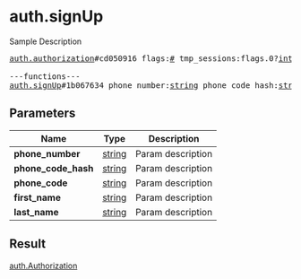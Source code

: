 # auth.signUp

Sample Description

<pre>
<a href="../constructor/auth.authorization.md">auth.authorization</a>#cd050916 flags:<a href="../type/#.md">#</a> tmp_sessions:flags.0?<a href="../type/int.md">int</a> user:<a href="../type/User.md">User</a> = <a href="../type/auth.Authorization.md">auth.Authorization</a>;

---functions---
<a href="../method/auth.signUp.md">auth.signUp</a>#1b067634 phone_number:<a href="../type/string.md">string</a> phone_code_hash:<a href="../type/string.md">string</a> phone_code:<a href="../type/string.md">string</a> first_name:<a href="../type/string.md">string</a> last_name:<a href="../type/string.md">string</a> = <a href="../type/auth.Authorization.md">auth.Authorization</a>;</pre>
## Parameters

| Name | Type | Description |
|------|:----:|-------------|
| **phone_number** | <a href="../type/string.md">string</a> | Param description |
| **phone_code_hash** | <a href="../type/string.md">string</a> | Param description |
| **phone_code** | <a href="../type/string.md">string</a> | Param description |
| **first_name** | <a href="../type/string.md">string</a> | Param description |
| **last_name** | <a href="../type/string.md">string</a> | Param description |

## Result

<a href="../type/auth.Authorization.md">auth.Authorization</a>


